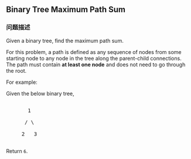 ## Binary Tree Maximum Path Sum  
### 问题描述

Given a binary tree, find the maximum path sum.


For this problem, a path is defined as any sequence of nodes from some starting node to any node in the tree along the parent-child connections. The path must contain **at least one node** and does not need to go through the root.


For example:<br />
Given the below binary tree,
<pre>
       1
      / \
     2   3
</pre>



Return `6`.

